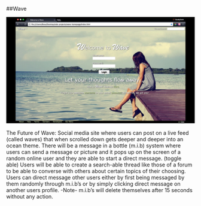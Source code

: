 ##Wave

![screenshot of wave homepage](homepage.PNG)

The Future of Wave:
			Social media site where users can post on a live feed (called waves) that when scrolled down gets deeper and deeper into an ocean theme.
			There will be a message in a bottle (m.i.b) system where users can send a message or picture and it pops up on the screen of a random online user and they are able to start a direct message. (toggle able)
			Users will be able to create a search-able thread like those of a forum to be able to 				converse with others about certain topics of their choosing.
			Users can direct message other users either by first being messaged by them randomly through m.i.b’s or by simply clicking direct message on another users profile.
			-Note- m.i.b’s will delete themselves after 15 seconds without any action.
